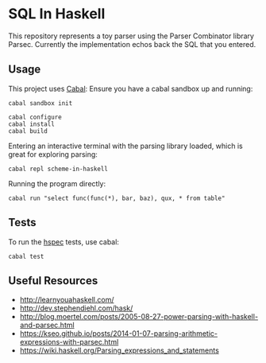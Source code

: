# SQL In Haskell

This repository represents a toy parser using the Parser Combinator library Parsec.
Currently the implementation echos back the SQL that you entered.

## Usage

This project uses [Cabal](http://katychuang.com/cabal-guide/):
Ensure you have a cabal sandbox up and running:

```shell
cabal sandbox init

cabal configure
cabal install
cabal build
```

Entering an interactive terminal with the parsing library loaded, which is great for exploring
parsing:

```
cabal repl scheme-in-haskell
```

Running the program directly:

```
cabal run "select func(func(*), bar, baz), qux, * from table"
```

## Tests

To run the [hspec](https://hspec.github.io/) tests, use cabal:

```shell
cabal test
```

## Useful Resources

- http://learnyouahaskell.com/
- http://dev.stephendiehl.com/hask/
- http://blog.moertel.com/posts/2005-08-27-power-parsing-with-haskell-and-parsec.html
- https://kseo.github.io/posts/2014-01-07-parsing-arithmetic-expressions-with-parsec.html
- https://wiki.haskell.org/Parsing_expressions_and_statements
